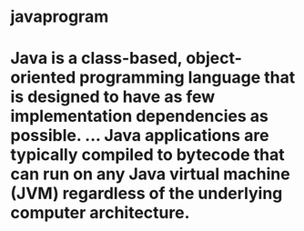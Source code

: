 # javaprogram
# Java is a class-based, object-oriented programming language that is designed to have as few implementation dependencies as possible. ... Java applications are typically compiled to bytecode that can run on any Java virtual machine (JVM) regardless of the underlying computer architecture.

